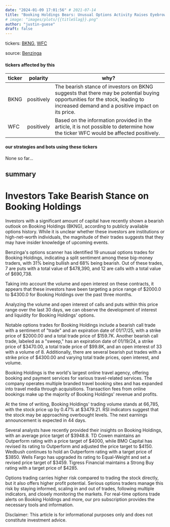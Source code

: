 ```yaml
---
date: "2024-01-09 17:01:56" # 2021-07-14
title: "Booking Holdings Bears: Unusual Options Activity Raises Eyebrows - BKNG"
# image: "images/plots/{{titleSlag}}.png"
author: "justin-guese"
draft: false
---
```

tickers: <a href='https://finance.yahoo.com/quote/BKNG' target='_blank'>BKNG</a>, <a href='https://finance.yahoo.com/quote/WFC' target='_blank'>WFC</a> 

source: <a href='https://www.benzinga.com/markets/options/24/01/36561058/booking-holdings-unusual-options-activity' target='_blank'>Benzinga</a>

#### tickers affected by this

| ticker | polarity | why? |
|------------|------------|------------|
| BKNG | positively | The bearish stance of investors on BKNG suggests that there may be potential buying opportunities for the stock, leading to increased demand and a positive impact on its price. |
| WFC | positively | Based on the information provided in the article, it is not possible to determine how the ticker WFC would be affected positively. |



#### our strategies and bots using these tickers

None so far...

## summary

# Investors Take Bearish Stance on Booking Holdings

Investors with a significant amount of capital have recently shown a bearish outlook on Booking Holdings (BKNG), according to publicly available options history. While it is unclear whether these investors are institutions or high-net-worth individuals, the magnitude of their trades suggests that they may have insider knowledge of upcoming events. 

Benzinga's options scanner has identified 19 unusual options trades for Booking Holdings, indicating a split sentiment among these big-money traders, with 31% being bullish and 68% being bearish. Out of these trades, 7 are puts with a total value of $478,390, and 12 are calls with a total value of $690,738.

Taking into account the volume and open interest on these contracts, it appears that these investors have been targeting a price range of $2000.0 to $4300.0 for Booking Holdings over the past three months.

Analyzing the volume and open interest of calls and puts within this price range over the last 30 days, we can observe the development of interest and liquidity for Booking Holdings' options.

Notable options trades for Booking Holdings include a bearish call trade with a sentiment of "trade" and an expiration date of 01/17/25, with a strike price of $2000.00 and a total trade price of $159.7K. Another bearish call trade, labeled as a "sweep," has an expiration date of 01/19/24, a strike price of $3470.00, a total trade price of $99.8K, and an open interest of 33 with a volume of 8. Additionally, there are several bearish put trades with a strike price of $4300.00 and varying total trade prices, open interest, and volume.

Booking Holdings is the world's largest online travel agency, offering booking and payment services for various travel-related services. The company operates multiple branded travel booking sites and has expanded into travel media through acquisitions. Transaction fees from online bookings make up the majority of Booking Holdings' revenue and profits.

At the time of writing, Booking Holdings' trading volume stands at 66,785, with the stock price up by 0.47% at $3479.21. RSI indicators suggest that the stock may be approaching overbought levels. The next earnings announcement is expected in 44 days.

Several analysts have recently provided their insights on Booking Holdings, with an average price target of $3948.8. TD Cowen maintains an Outperform rating with a price target of $4000, while BMO Capital has revised its rating to Outperform and adjusted the price target to $4150. Wedbush continues to hold an Outperform rating with a target price of $3850. Wells Fargo has upgraded its rating to Equal-Weight and set a revised price target of $3459. Tigress Financial maintains a Strong Buy rating with a target price of $4285.

Options trading carries higher risk compared to trading the stock directly, but it also offers higher profit potential. Serious options traders manage this risk by staying informed, scaling in and out of trades, following multiple indicators, and closely monitoring the markets. For real-time options trade alerts on Booking Holdings and more, our pro subscription provides the necessary tools and information.

Disclaimer: This article is for informational purposes only and does not constitute investment advice.